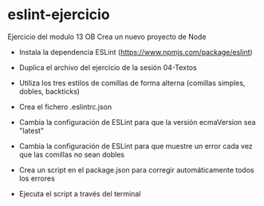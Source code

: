 # eslint-ejercicio
Ejercicio del modulo 13 OB
Crea un nuevo proyecto de Node

- Instala la dependencia ESLint (https://www.npmjs.com/package/eslint)

- Duplica el archivo del ejercicio de la sesión 04-Textos

- Utiliza los tres estilos de comillas de forma alterna (comillas simples, dobles, backticks)

- Crea el fichero .eslintrc.json

- Cambia la configuración de ESLint para que la versión ecmaVersion sea "latest"

- Cambia la configuración de ESLint para que muestre un error cada vez que las comillas no sean dobles

- Crea un script en el package.json para corregir automáticamente todos los errores

- Ejecuta el script a través del terminal
